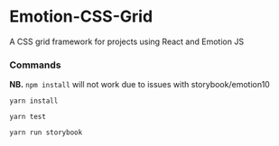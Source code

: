 # Emotion-CSS-Grid
A CSS grid framework for projects using React and Emotion JS

### Commands

**NB.** `npm install` will not work due to issues with storybook/emotion10

```
yarn install
```

```
yarn test
```

```
yarn run storybook
```
